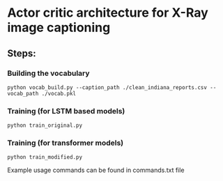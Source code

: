 # Actor critic architecture for X-Ray image captioning

## Steps:
### Building the vocabulary
```{bash}
python vocab_build.py --caption_path ./clean_indiana_reports.csv --vocab_path ./vocab.pkl
```
### Training (for LSTM based models)
```{bash}
python train_original.py
```
### Training (for transformer models)
```{bash}
python train_modified.py
```
Example usage commands can be found in commands.txt file


